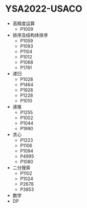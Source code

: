 # YSA2022-USACO

- 高精度运算
  - P1009
- 排序及结构体排序
  - P1059
  - P1093
  - P1104
  - P1012
  - P1068
  - P1781
- 递归
  - P1028
  - P1464
  - P1928
  - P1228
  - P1010
- 递推
  - P1255
  - P1002
  - P1044
  - P1990
- 贪心
  - P1223
  - P1106
  - P1094
  - P4995
  - P1080
- 二分搜索
  - P1102
  - P1024
  - P2678
  - P3853
- 数学
- DP